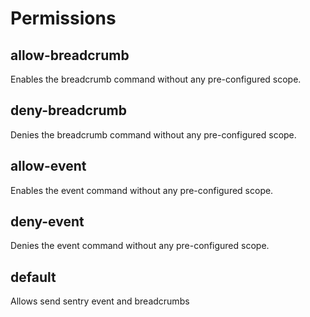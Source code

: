 # Permissions

## allow-breadcrumb

Enables the breadcrumb command without any pre-configured scope.

## deny-breadcrumb

Denies the breadcrumb command without any pre-configured scope.

## allow-event

Enables the event command without any pre-configured scope.

## deny-event

Denies the event command without any pre-configured scope.

## default

Allows send sentry event and breadcrumbs

